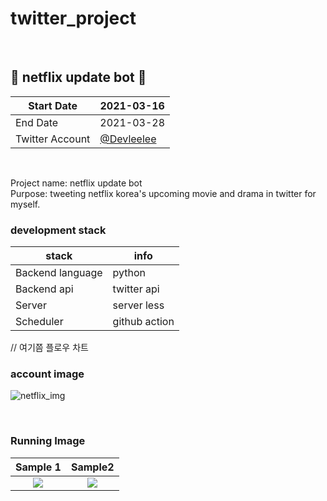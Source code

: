 # twitter_project

<br>

## 🤖 netflix update bot 🤖  

| Start Date      | 2021-03-16 |
|-----------------|------------|
| End Date        | 2021-03-28 |
| Twitter Account | [@Devleelee](https://twitter.com/DevLeelee) |  

<br>

Project name: netflix update bot <br> 
Purpose: tweeting netflix korea's upcoming movie and drama in twitter for myself.<br> 

### development stack
| stack      | info |
|-----------------|------------|
| Backend language       |   python         |
| Backend api | twitter api |  
| Server | server less |  
| Scheduler | github action |  

// 여기쯤 플로우 차트

### account image 
![netflix_img](https://user-images.githubusercontent.com/35620531/112550299-80fbda80-8e02-11eb-9583-3b8268dafb2a.PNG)

<br>   

### Running Image
Sample 1             |  Sample2
:-------------------------:|:-------------------------:
![](https://user-images.githubusercontent.com/35620531/112839670-6adb6c00-90d9-11eb-8a74-3ad7b1c156ca.PNG)  |  ![](https://user-images.githubusercontent.com/35620531/112840270-184e7f80-90da-11eb-81dd-7984814ae9cf.PNG)


